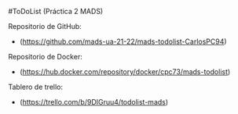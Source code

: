 #ToDoList (Práctica 2 MADS)

Repositorio de GitHub:
- (https://github.com/mads-ua-21-22/mads-todolist-CarlosPC94)

Repositorio de Docker: 
- (https://hub.docker.com/repository/docker/cpc73/mads-todolist)

Tablero de trello: 
- (https://trello.com/b/9DIGruu4/todolist-mads)